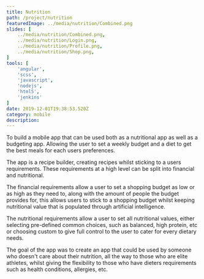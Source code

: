 ```yaml
---
title: Nutrition
path: /project/nutrition
featuredImage: ../media/nutrition/Combined.png
slides: [
    ../media/nutrition/Combined.png,
    ../media/nutrition/Login.png,
    ../media/nutrition/Profile.png,
    ../media/nutrition/Shop.png,
]
tools: [
    'angular',
    'scss',
    'javascript',
    'nodejs',
    'html5',
    'jenkins'
]
date: 2019-12-01T19:38:53.520Z
category: mobile
description:
---
```


To build a mobile app that can be used both as a nutritional app as well as a budgeting app. Allowing the user to set a weekly budget and a diet to get the best meals for each users preferences.

The app is a recipe builder, creating recipes whilst sticking to a users requirements. These requirements at a high level can be split into financial and nutritional.

The financial requirements allow a user to set a shopping budget as low or as high as they need to, along with the amount of people the budget provides for, this allows users to stick to a shopping budget whilst keeping nutritional value that is populated through artificial intelligence.

The nutritional requirements allow a user to set all nutritional values, either selecting pre-defined common choices, such as balanced, high protein, etc or choosing custom to give full control to the user to cater for every dietary needs.

The goal of the app was to create an app that could be used by someone who doesn't care about their nutrition, all the way to those who are elite athletes, whilst giving the flexibility to those who have dieters requirements such as health conditions, allergies, etc.